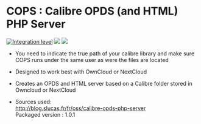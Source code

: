 # COPS : Calibre OPDS (and HTML) PHP Server

[![Integration level](https://dash.yunohost.org/integration/cops.svg)](https://dash.yunohost.org/appci/app/cops) ![](https://ci-apps.yunohost.org/ci/badges/cops.status.svg) ![](https://ci-apps.yunohost.org/ci/badges/cops.maintain.svg)

* You need to indicate the true path of your calibre library and make sure COPS runs under the same user as were the files are located 

* Designed to work best with OwnCloud or NextCloud

* Creates an OPDS and HTML server based on a Calibre folder stored in Owncloud or NextCloud

* Sources used:
</br>http://blog.slucas.fr/fr/oss/calibre-opds-php-server
</br>Packaged version : 1.0.1
